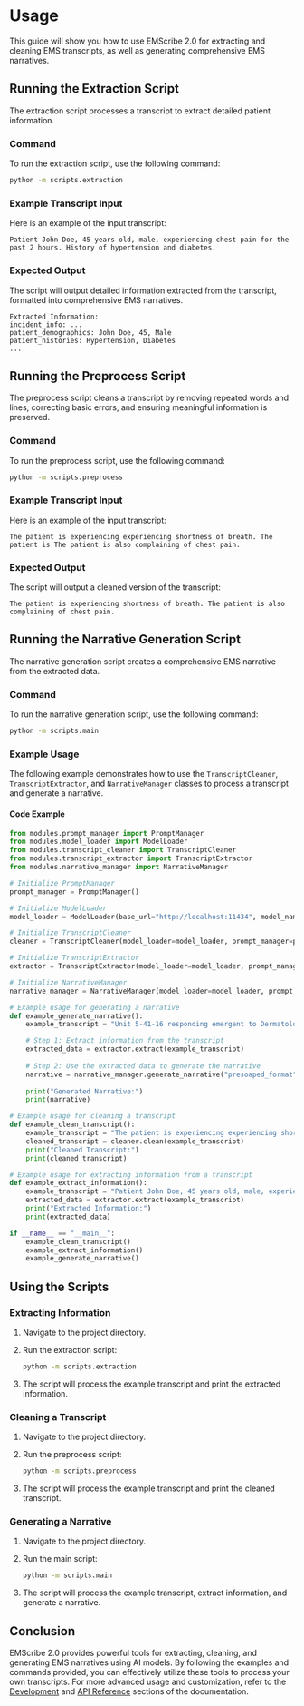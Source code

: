 # Usage

This guide will show you how to use EMScribe 2.0 for extracting and cleaning EMS transcripts, as well as generating comprehensive EMS narratives.

## Running the Extraction Script

The extraction script processes a transcript to extract detailed patient information.

### Command

To run the extraction script, use the following command:

```bash
python -m scripts.extraction
```

### Example Transcript Input

Here is an example of the input transcript:

```plaintext
Patient John Doe, 45 years old, male, experiencing chest pain for the past 2 hours. History of hypertension and diabetes.
```

### Expected Output

The script will output detailed information extracted from the transcript, formatted into comprehensive EMS narratives.

```plaintext
Extracted Information:
incident_info: ...
patient_demographics: John Doe, 45, Male
patient_histories: Hypertension, Diabetes
...
```

## Running the Preprocess Script

The preprocess script cleans a transcript by removing repeated words and lines, correcting basic errors, and ensuring meaningful information is preserved.

### Command

To run the preprocess script, use the following command:

```bash
python -m scripts.preprocess
```

### Example Transcript Input

Here is an example of the input transcript:

```plaintext
The patient is experiencing experiencing shortness of breath. The patient is The patient is also complaining of chest pain.
```

### Expected Output

The script will output a cleaned version of the transcript:

```plaintext
The patient is experiencing shortness of breath. The patient is also complaining of chest pain.
```

## Running the Narrative Generation Script

The narrative generation script creates a comprehensive EMS narrative from the extracted data.

### Command

To run the narrative generation script, use the following command:

```bash
python -m scripts.main
```

### Example Usage

The following example demonstrates how to use the `TranscriptCleaner`, `TranscriptExtractor`, and `NarrativeManager` classes to process a transcript and generate a narrative.

#### Code Example

```python
from modules.prompt_manager import PromptManager
from modules.model_loader import ModelLoader
from modules.transcript_cleaner import TranscriptCleaner
from modules.transcript_extractor import TranscriptExtractor
from modules.narrative_manager import NarrativeManager

# Initialize PromptManager
prompt_manager = PromptManager()

# Initialize ModelLoader
model_loader = ModelLoader(base_url="http://localhost:11434", model_name="llama3.1")

# Initialize TranscriptCleaner
cleaner = TranscriptCleaner(model_loader=model_loader, prompt_manager=prompt_manager)

# Initialize TranscriptExtractor
extractor = TranscriptExtractor(model_loader=model_loader, prompt_manager=prompt_manager)

# Initialize NarrativeManager
narrative_manager = NarrativeManager(model_loader=model_loader, prompt_manager=prompt_manager)

# Example usage for generating a narrative
def example_generate_narrative():
    example_transcript = "Unit 5-41-16 responding emergent to Dermatology office in Levittown. Dispatch reports a male patient with an unknown complaint. Unit has a full crew and experiences no delays. Patient John Doe, 45 years old, male, experiencing chest pain for the past 2 hours. History of hypertension and diabetes."

    # Step 1: Extract information from the transcript
    extracted_data = extractor.extract(example_transcript)
    
    # Step 2: Use the extracted data to generate the narrative
    narrative = narrative_manager.generate_narrative("presoaped_format", extracted_data)
    
    print("Generated Narrative:")
    print(narrative)

# Example usage for cleaning a transcript
def example_clean_transcript():
    example_transcript = "The patient is experiencing experiencing shortness of breath. The patient is The patient is also complaining of chest pain."
    cleaned_transcript = cleaner.clean(example_transcript)
    print("Cleaned Transcript:")
    print(cleaned_transcript)

# Example usage for extracting information from a transcript
def example_extract_information():
    example_transcript = "Patient John Doe, 45 years old, male, experiencing chest pain for the past 2 hours. History of hypertension and diabetes."
    extracted_data = extractor.extract(example_transcript)
    print("Extracted Information:")
    print(extracted_data)

if __name__ == "__main__":
    example_clean_transcript()
    example_extract_information()
    example_generate_narrative()
```

## Using the Scripts

### Extracting Information

1. Navigate to the project directory.

2. Run the extraction script:

   ```bash
   python -m scripts.extraction
   ```

3. The script will process the example transcript and print the extracted information.

### Cleaning a Transcript

1. Navigate to the project directory.

2. Run the preprocess script:

   ```bash
   python -m scripts.preprocess
   ```

3. The script will process the example transcript and print the cleaned transcript.

### Generating a Narrative

1. Navigate to the project directory.

2. Run the main script:

   ```bash
   python -m scripts.main
   ```

3. The script will process the example transcript, extract information, and generate a narrative.

## Conclusion

EMScribe 2.0 provides powerful tools for extracting, cleaning, and generating EMS narratives using AI models. By following the examples and commands provided, you can effectively utilize these tools to process your own transcripts. For more advanced usage and customization, refer to the [Development](development.md) and [API Reference](api_reference.md) sections of the documentation.